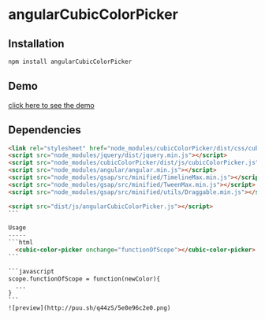 angularCubicColorPicker
================

Installation
------------
```bash
npm install angularCubicColorPicker
```

Demo
----

[click here to see the demo](http://codepen.io/pierre-luc/pen/qNyBYW)

Dependencies
------------
````html
<link rel="stylesheet" href="node_modules/cubicColorPicker/dist/css/cubicColorPicker.css">
<script src="node_modules/jquery/dist/jquery.min.js"></script>
<script src="node_modules/cubicColorPicker/dist/js/cubicColorPicker.js"></script>
<script src="node_modules/angular/angular.min.js"></script>
<script src="node_modules/gsap/src/minified/TimelineMax.min.js"></script>
<script src="node_modules/gsap/src/minified/TweenMax.min.js"></script>
<script src="node_modules/gsap/src/minified/utils/Draggable.min.js"></script>

<script src="dist/js/angularCubicColorPicker.js"></script>
```

Usage
-----
```html
  <cubic-color-picker onchange="functionOfScope"></cubic-color-picker>
```

```javascript
scope.functionOfScope = function(newColor){
  ...
}
```
![preview](http://puu.sh/q44zS/5e0e96c2e0.png)

